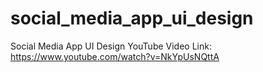 # social_media_app_ui_design
Social Media App UI Design
YouTube Video Link:
https://www.youtube.com/watch?v=NkYpUsNQttA
